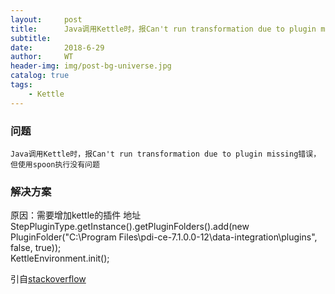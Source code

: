 ```yaml
---
layout:     post
title:      Java调用Kettle时，报Can't run transformation due to plugin missing错误，但使用spoon执行没有问题
subtitle:   
date:       2018-6-29
author:     WT
header-img: img/post-bg-universe.jpg
catalog: true
tags:
    - Kettle 
---
```

### 问题 ###
	Java调用Kettle时，报Can't run transformation due to plugin missing错误，但使用spoon执行没有问题
### 解决方案 ###

  原因：需要增加kettle的插件 地址  
  StepPluginType.getInstance().getPluginFolders().add(new PluginFolder("C:\\Program Files\\pdi-ce-7.1.0.0-12\\data-integration\\plugins", false, true));     
  KettleEnvironment.init();
 
 引自[stackoverflow](https://stackoverflow.com/questions/44866152/pentaho-kettle-cant-run-transformation-due-to-plugin-missing/44870339#44870339?newreg=26f3c19e438446d880f2fa0590efd7be)